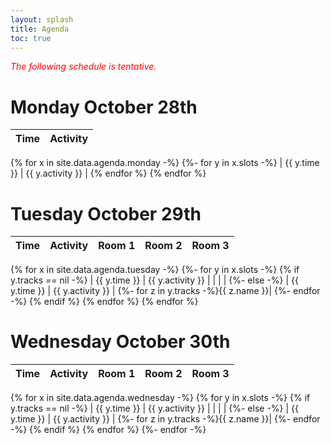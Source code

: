 ```yaml
---
layout: splash
title: Agenda
toc: true
---
```


<font color="red"><em>The following schedule is tentative.</em></font>

<h1>Monday October 28th</h1>

| Time | Activity | 
|------|----------|
{% for x in site.data.agenda.monday -%}
{%- for y in x.slots -%}
| {{ y.time }} | {{ y.activity }} | 
{% endfor %}
{% endfor %} 

<h1>Tuesday October 29th</h1>

| Time | Activity | Room 1 | Room 2 | Room 3 |
|------|----------|--------|--------|--------|
{% for x in site.data.agenda.tuesday -%}
{%- for y in x.slots -%}
{% if y.tracks == nil -%}
| {{ y.time }} | {{ y.activity }} | | | | 
{%- else -%}
| {{ y.time }} | {{ y.activity }} | {%- for z in y.tracks -%}{{ z.name }}|
{%- endfor -%}
{% endif %}
{% endfor %}
{% endfor %} 

<h1>Wednesday October 30th</h1>

| Time | Activity | Room 1 | Room 2 | Room 3 |
|------|----------|--------|--------|--------|
{% for x in site.data.agenda.wednesday -%}
{% for y in x.slots -%}
{% if y.tracks == nil -%}
| {{ y.time }} | {{ y.activity }} | | | | 
{%- else -%}
| {{ y.time }} | {{ y.activity }} | {%- for z in y.tracks -%}{{ z.name }}|
{%- endfor -%}
{% endif %}
{% endfor %}
{%- endfor -%} 


